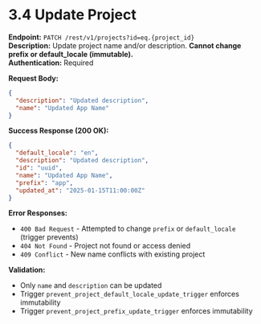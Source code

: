 # 3.4 Update Project

**Endpoint:** `PATCH /rest/v1/projects?id=eq.{project_id}`  
**Description:** Update project name and/or description. **Cannot change prefix or default_locale (immutable).**  
**Authentication:** Required

**Request Body:**

```json
{
  "description": "Updated description",
  "name": "Updated App Name"
}
```

**Success Response (200 OK):**

```json
{
  "default_locale": "en",
  "description": "Updated description",
  "id": "uuid",
  "name": "Updated App Name",
  "prefix": "app",
  "updated_at": "2025-01-15T11:00:00Z"
}
```

**Error Responses:**

- `400 Bad Request` - Attempted to change `prefix` or `default_locale` (trigger prevents)
- `404 Not Found` - Project not found or access denied
- `409 Conflict` - New name conflicts with existing project

**Validation:**

- Only `name` and `description` can be updated
- Trigger `prevent_project_default_locale_update_trigger` enforces immutability
- Trigger `prevent_project_prefix_update_trigger` enforces immutability
